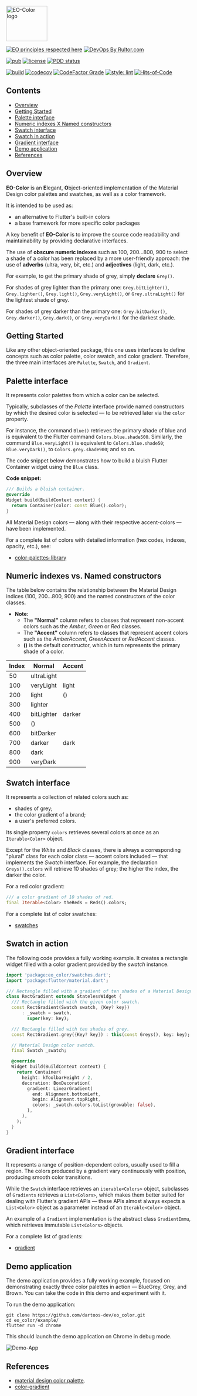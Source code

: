 <img
src="https://user-images.githubusercontent.com/24878574/118523677-bdb5c500-b713-11eb-942f-26a7e0b4554e.png"
alt="EO-Color logo" width="112" height="96"/>

[![EO principles respected here](https://www.elegantobjects.org/badge.svg)](https://www.elegantobjects.org)
[![DevOps By Rultor.com](https://www.rultor.com/b/dartoos-dev/eo_color)](https://www.rultor.com/p/dartoos-dev/eo_color)

[![pub](https://img.shields.io/pub/v/eo_color)](https://pub.dev/packages/eo_color)
[![license](https://img.shields.io/badge/license-mit-green.svg)](https://github.com/dartoos-dev/eo_color/blob/master/LICENSE)
[![PDD status](https://www.0pdd.com/svg?name=dartoos-dev/eo_color)](https://www.0pdd.com/p?name=dartoos-dev/eo_color)

[![build](https://github.com/dartoos-dev/eo_color/actions/workflows/build.yml/badge.svg)](https://github.com/dartoos-dev/eo_color/actions/)
[![codecov](https://codecov.io/gh/dartoos-dev/eo_color/branch/master/graph/badge.svg)](https://codecov.io/gh/dartoos-dev/eo_color)
[![CodeFactor Grade](https://img.shields.io/codefactor/grade/github/rafamizes/eo_color)](https://www.codefactor.io/repository/github/rafamizes/eo_color)
[![style: lint](https://img.shields.io/badge/style-lint-4BC0F5.svg)](https://pub.dev/packages/lint)
[![Hits-of-Code](https://hitsofcode.com/github/dartoos-dev/eo_color?branch=master)](https://hitsofcode.com/github/dartoos-dev/eo_color/view?branch=master)

## Contents

- [Overview](#overview)
- [Getting Started](#getting-started)
- [Palette interface](#palette-interface)
- [Numeric indexes X Named constructors](#numeric-indexes-vs-named-constructors)
- [Swatch interface](#swatch-interface)
- [Swatch in action](#swatch-in-action)
- [Gradient interface](#gradient-interface)
- [Demo application](#demo-application)
- [References](#references)

## Overview

**EO-Color** is an **E**legant, **O**bject-oriented implementation of the
Material Design color palettes and swatches, as well as a color framework.

It is intended to be used as:

- an alternative to Flutter's built-in colors
- a base framework for more specific color packages

A key benefit of **EO-Color** is to improve the source code readability and
maintainability by providing declarative interfaces.

The use of **obscure numeric indexes** such as 100, 200…800, 900 to select a
shade of a color has been replaced by a more user-friendly approach: the use of
**adverbs** (ultra, very, bit, etc.) and **adjectives** (light, dark, etc.).

For example, to get the primary shade of grey, simply **declare** `Grey()`.

For shades of grey lighter than the primary one: `Grey.bitLighter()`,
`Grey.lighter()`, `Grey.light()`, `Grey.veryLight()`, or `Grey.ultraLight()` for
the lightest shade of grey.

For shades of grey darker than the primary one: `Grey.bitDarker()`, `Grey.darker()`,
`Grey.dark()`, or `Grey.veryDark()` for the darkest shade.

## Getting Started

Like any other object-oriented package, this one uses interfaces to define
concepts such as color palette, color swatch, and color gradient. Therefore, the
three main interfaces are `Palette`, `Swatch`, and `Gradient`.

## Palette interface

It represents color palettes from which a color can be selected.

Typically, subclasses of the _Palette_ interface provide named constructors by
which the desired color is selected — to be retrieved later via the `color` property.

For instance, the command `Blue()` retrieves the primary shade of blue and is equivalent
to the Flutter command `Colors.blue.shade500`. Similarly, the command `Blue.veryLight()`
is equivalent to `Colors.blue.shade50`; `Blue.veryDark()`, to `Colors.grey.shade900`;
and so on.

The code snippet below demonstrates how to build a bluish Flutter Container
widget using the `Blue` class.

**Code snippet:**

```dart
/// Builds a bluish container.
@override
Widget build(BuildContext context) {
  return Container(color: const Blue().color);
}
```

All Material Design colors — along with their respective accent-colors — have
been implemented.

For a complete list of colors with detailed information (hex codes, indexes,
opacity, etc.), see:

- [color-palettes-library](https://pub.dev/documentation/eo_color/latest/palettes/palettes-library.html)

## Numeric indexes vs. Named constructors

The table below contains the relationship between the Material Design indices
(100, 200…800, 900) and the named constructors of the color classes.

- **Note:**
  - The **"Normal"** column refers to classes that represent non-accent colors
    such as the _Amber_, _Green_ or _Red_ classes.
  - The **"Accent"** column refers to classes that represent accent colors such
    as the _AmberAccent_, _GreenAccent_ or _RedAccent_ classes.
  - **()** is the default constructor, which in turn represents the primary shade
    of a color.

| Index | Normal     | Accent |
| :---- | ---------- | :----- |
| 50    | ultraLight |        |
| 100   | veryLight  | light  |
| 200   | light      | ()     |
| 300   | lighter    |        |
| 400   | bitLighter | darker |
| 500   | ()         |        |
| 600   | bitDarker  |        |
| 700   | darker     | dark   |
| 800   | dark       |        |
| 900   | veryDark   |        |

## Swatch interface

It represents a collection of related colors such as:

- shades of grey;
- the color gradient of a brand;
- a user's preferred colors.

Its single property `colors` retrieves several colors at once as an
`Iterable<Color>` object.

Except for the _White_ and _Black_ classes, there is always a corresponding
"plural" class for each color class — accent colors included — that implements
the _Swatch_ interface. For example, the declaration `Greys().colors` will
retrieve 10 shades of grey; the higher the index, the darker the color.

For a red color gradient:

```dart
/// a color gradient of 10 shades of red.
final Iterable<Color> theReds = Reds().colors;
```

For a complete list of color swatches:

- [swatches](https://pub.dev/documentation/eo_color/latest/swatches/swatches-library.html)

## Swatch in action

The following code provides a fully working example. It creates a rectangle
widget filled with a color gradient provided by the _swatch_ instance.

```dart
import 'package:eo_color/swatches.dart';
import 'package:flutter/material.dart';

/// Rectangle filled with a gradient of ten shades of a Material Design color.
class RectGradient extends StatelessWidget {
  /// Rectangle filled with the given color swatch.
  const RectGradient(Swatch swatch, {Key? key})
      : _swatch = swatch,
        super(key: key);

  /// Rectangle filled with ten shades of grey.
  const RectGradient.grey({Key? key}) : this(const Greys(), key: key);

  // Material Design color swatch.
  final Swatch _swatch;

  @override
  Widget build(BuildContext context) {
    return Container(
      height: kToolbarHeight / 2,
      decoration: BoxDecoration(
        gradient: LinearGradient(
          end: Alignment.bottomLeft,
          begin: Alignment.topRight,
          colors: _swatch.colors.toList(growable: false),
        ),
      ),
    );
  }
}
```

## Gradient interface

It represents a range of position-dependent colors, usually used to fill a
region. The colors produced by a gradient vary continuously with position,
producing smooth color transitions.

While the `Swatch` interface retrieves an `iterable<Colors>` object, subclasses
of `Gradients` retrieves a `List<Colors>`, which makes them better suited for
dealing with Flutter's gradient APIs — these APIs almost always expects a
`List<Color>` object as a parameter instead of an `Iterable<Color>` object.

An example of a `Gradient` implementation is the abstract class `GradientImmu`,
which retrieves immutable `List<Colors>` objects.

For a complete list of gradients:

- [gradient](https://pub.dev/documentation/eo_color/latest/gradients/gradients-library.html)

## Demo application

The demo application provides a fully working example, focused on demonstrating
exactly three color palettes in action — BlueGrey, Grey, and Brown. You can take
the code in this demo and experiment with it.

To run the demo application:

```shell
git clone https://github.com/dartoos-dev/eo_color.git
cd eo_color/example/
flutter run -d chrome
```

This should launch the demo application on Chrome in debug mode.

![Demo-App](https://user-images.githubusercontent.com/24878574/122656689-440a6000-d133-11eb-9100-46d6ff344283.png)

## References

- [material design color palette](https://material.io/archive/guidelines/style/color.html#color-color-palette).
- [color-gradient](https://en.wikipedia.org/wiki/Color_gradient)
